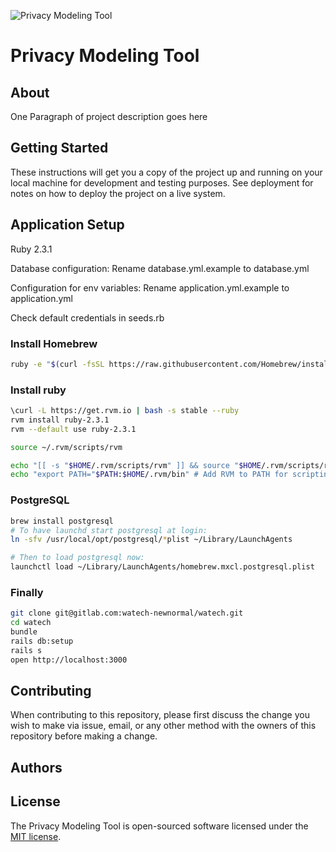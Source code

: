 ![Privacy Modeling Tool](http://watech.herokuapp.com/images/privacy_modeling_logo.png)
# Privacy Modeling Tool

## About 
One Paragraph of project description goes here

## Getting Started
These instructions will get you a copy of the project up and running on your local machine for development and testing purposes. See deployment for notes on how to deploy the project on a live system.

## Application Setup
Ruby 2.3.1

Database configuration:
Rename database.yml.example to database.yml

Configuration for env variables: 
Rename application.yml.example to application.yml

Check default credentials in seeds.rb

### Install Homebrew

```sh
ruby -e "$(curl -fsSL https://raw.githubusercontent.com/Homebrew/install/master/install)"
```

### Install ruby 

```sh
\curl -L https://get.rvm.io | bash -s stable --ruby
rvm install ruby-2.3.1
rvm --default use ruby-2.3.1

source ~/.rvm/scripts/rvm

echo "[[ -s "$HOME/.rvm/scripts/rvm" ]] && source "$HOME/.rvm/scripts/rvm" # Load RVM into a shell session *as a function*" >> ~/.bash_profile 
echo "export PATH="$PATH:$HOME/.rvm/bin" # Add RVM to PATH for scripting" >> ~/.bash_profile 
```

### PostgreSQL

```sh
brew install postgresql
# To have launchd start postgresql at login:
ln -sfv /usr/local/opt/postgresql/*plist ~/Library/LaunchAgents

# Then to load postgresql now:
launchctl load ~/Library/LaunchAgents/homebrew.mxcl.postgresql.plist
```

### Finally 

```sh
git clone git@gitlab.com:watech-newnormal/watech.git
cd watech
bundle 
rails db:setup
rails s
open http://localhost:3000
```

## Contributing
When contributing to this repository, please first discuss the change you wish to make via issue, email, or any other method with the owners of this repository before making a change.

## Authors

## License
The Privacy Modeling Tool is open-sourced software licensed under the [MIT license](https://opensource.org/licenses/MIT).